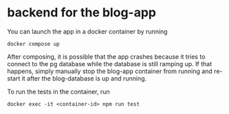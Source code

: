 # backend for the blog-app

You can launch the app in a docker container by running

`docker compose up`

After composing, it is possible that the app crashes because it tries to connect to the pg database while the database is still ramping up. If that happens, simply manually stop the blog-app container from running and re-start it after the blog-database is up and running.

To run the tests in the container, run

`docker exec -it <container-id> npm run test`
